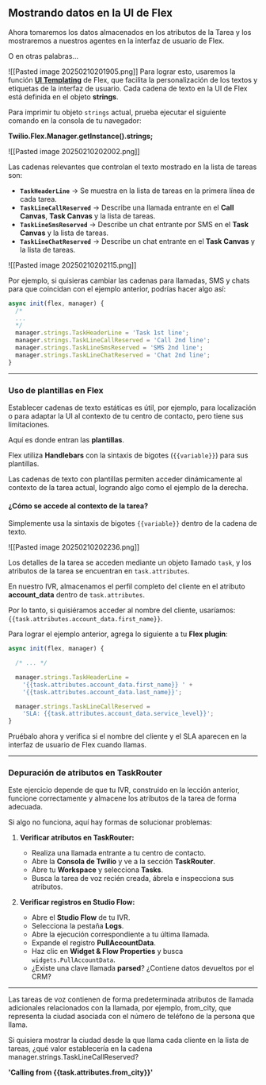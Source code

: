 ##  Mostrando datos en la UI de Flex

Ahora tomaremos los datos almacenados en los atributos de la Tarea y los mostraremos a nuestros agentes en la interfaz de usuario de Flex.

O en otras palabras...

![[Pasted image 20250210201905.png]]
Para lograr esto, usaremos la función [**UI Templating**](https://www.twilio.com/docs/flex/ui/localization-and-templating) de Flex, que facilita la personalización de los textos y etiquetas de la interfaz de usuario. Cada cadena de texto en la UI de Flex está definida en el objeto **strings**.

Para imprimir tu objeto `strings` actual, prueba ejecutar el siguiente comando en la consola de tu navegador:

**Twilio.Flex.Manager.getInstance().strings;**

![[Pasted image 20250210202002.png]]

Las cadenas relevantes que controlan el texto mostrado en la lista de tareas son:

- **`TaskHeaderLine`** → Se muestra en la lista de tareas en la primera línea de cada tarea.
- **`TaskLineCallReserved`** → Describe una llamada entrante en el **Call Canvas**, **Task Canvas** y la lista de tareas.
- **`TaskLineSmsReserved`** → Describe un chat entrante por SMS en el **Task Canvas** y la lista de tareas.
- **`TaskLineChatReserved`** → Describe un chat entrante en el **Task Canvas** y la lista de tareas.

![[Pasted image 20250210202115.png]]

Por ejemplo, si quisieras cambiar las cadenas para llamadas, SMS y chats para que coincidan con el ejemplo anterior, podrías hacer algo así:

```javascript
async init(flex, manager) {
  /*
  ...
  */
  manager.strings.TaskHeaderLine = 'Task 1st line';
  manager.strings.TaskLineCallReserved = 'Call 2nd line';
  manager.strings.TaskLineSmsReserved = 'SMS 2nd line';
  manager.strings.TaskLineChatReserved = 'Chat 2nd line';
}
```

---

### **Uso de plantillas en Flex**

Establecer cadenas de texto estáticas es útil, por ejemplo, para localización o para adaptar la UI al contexto de tu centro de contacto, pero tiene sus limitaciones.

Aquí es donde entran las **plantillas**.

Flex utiliza **Handlebars** con la sintaxis de bigotes (`{{variable}}`) para sus plantillas.

Las cadenas de texto con plantillas permiten acceder dinámicamente al contexto de la tarea actual, logrando algo como el ejemplo de la derecha.

#### **¿Cómo se accede al contexto de la tarea?**

Simplemente usa la sintaxis de bigotes `{{variable}}` dentro de la cadena de texto.

![[Pasted image 20250210202236.png]]

Los detalles de la tarea se acceden mediante un objeto llamado `task`, y los atributos de la tarea se encuentran en `task.attributes`.

En nuestro IVR, almacenamos el perfil completo del cliente en el atributo **account_data** dentro de `task.attributes`.

Por lo tanto, si quisiéramos acceder al nombre del cliente, usaríamos:  
`{{task.attributes.account_data.first_name}}`.

Para lograr el ejemplo anterior, agrega lo siguiente a tu **Flex plugin**:

```javascript
async init(flex, manager) {

  /* ... */

  manager.strings.TaskHeaderLine =
    '{{task.attributes.account_data.first_name}} ' + 
    '{{task.attributes.account_data.last_name}}';

  manager.strings.TaskLineCallReserved =
    'SLA: {{task.attributes.account_data.service_level}}';
}
```

Pruébalo ahora y verifica si el nombre del cliente y el SLA aparecen en la interfaz de usuario de Flex cuando llamas.

---

### **Depuración de atributos en TaskRouter**

Este ejercicio depende de que tu IVR, construido en la lección anterior, funcione correctamente y almacene los atributos de la tarea de forma adecuada.

Si algo no funciona, aquí hay formas de solucionar problemas:

1. **Verificar atributos en TaskRouter:**
    
    - Realiza una llamada entrante a tu centro de contacto.
    - Abre la **Consola de Twilio** y ve a la sección **TaskRouter**.
    - Abre tu **Workspace** y selecciona **Tasks**.
    - Busca la tarea de voz recién creada, ábrela e inspecciona sus atributos.
2. **Verificar registros en Studio Flow:**
    
    - Abre el **Studio Flow** de tu IVR.
    - Selecciona la pestaña **Logs**.
    - Abre la ejecución correspondiente a tu última llamada.
    - Expande el registro **PullAccountData**.
    - Haz clic en **Widget & Flow Properties** y busca `widgets.PullAccountData`.
    - ¿Existe una clave llamada **parsed**? ¿Contiene datos devueltos por el CRM?

---

Las tareas de voz contienen de forma predeterminada atributos de llamada adicionales relacionados con la llamada, por ejemplo, from_city, que representa la ciudad asociada con el número de teléfono de la persona que llama.

Si quisiera mostrar la ciudad desde la que llama cada cliente en la lista de tareas, ¿qué valor establecería en la cadena manager.strings.TaskLineCallReserved?

  
**'Calling from {{task.attributes.from_city}}'**
